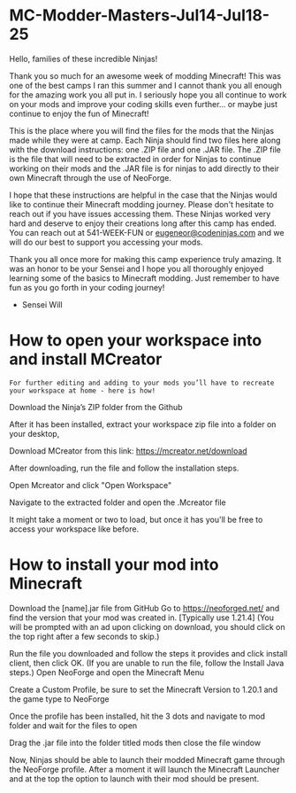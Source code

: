 # MC-Modder-Masters-Jul14-Jul18-25
Hello, families of these incredible Ninjas!

Thank you so much for an awesome week of modding Minecraft! This was one of the best camps I ran this summer and I cannot thank you all enough for the 
amazing work you all put in. I seriously hope you all continue to work on your mods and improve your coding skills even further... or maybe just continue
to enjoy the fun of Minecraft!

This is the place where you will find the files for the mods that the Ninjas made while they were at camp. Each Ninja should find two files here along with the download instructions: one .ZIP file and one .JAR file. The .ZIP file is the file that will need to be extracted in order for Ninjas to continue working on their mods and the .JAR file is for ninjas to add directly to their own Minecraft through the use of NeoForge. 

I hope that these instructions are helpful in the case that the Ninjas would like to continue their Minecraft modding journey. Please don't hesitate to reach out if you have issues accessing them. These Ninjas worked very hard and deserve to enjoy their creations long after this camp has ended. You can reach out at 541-WEEK-FUN or eugeneor@codeninjas.com and we will do our best to support you accessing your mods.

Thank you all once more for making this camp experience truly amazing. It was an honor to be your Sensei and I hope you all thoroughly enjoyed learning some of the basics to Minecraft 
modding. Just remember to have fun as you go forth in your coding journey!

- Sensei Will


# How to open your workspace into and install MCreator
	For further editing and adding to your mods you’ll have to recreate your workspace at home - here is how!
Download the Ninja’s ZIP folder from the Github

After it has been installed, extract your workspace zip file into a folder on your desktop, 

 Download MCreator from this link: https://mcreator.net/download
 
 After downloading, run the file and follow the installation steps.
 
Open Mcreator and click "Open Workspace"

Navigate to the extracted folder and open the .Mcreator file
	
 It might take a moment or two to load, but once it has you'll be free to access your workspace like before.
 
# How to install your mod into Minecraft
Download the [name].jar file from GitHub
Go to https://neoforged.net/ and find the version that your mod was created in. [Typically use 1.21.4] (You will be prompted with an ad upon clicking on download, you should click on the top right after a few seconds to skip.)

 Run the file you downloaded and follow the steps it provides and click install client, then click OK. (If you are unable to run the file, follow the Install Java steps.)
Open NeoForge and open the Minecraft Menu

Create a Custom Profile, be sure to set the Minecraft Version to 1.20.1 and the game type to NeoForge

Once the profile has been installed, hit the 3 dots and navigate to mod folder and wait for the files to open

Drag the .jar file into the folder titled mods then close the file window

Now, Ninjas should be able to launch their modded Minecraft game through the NeoForge profile. After a moment it will launch the Minecraft Launcher and at the top the option to launch with their mod should be present. 
